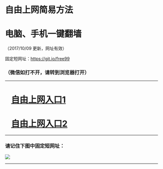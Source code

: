 ﻿# 自由上网简易方法

# 电脑、手机一键翻墙

（2017/10/09 更新，网址有效）

固定短网址：https://git.io/free99

### （微信如打不开，请转到浏览器打开）


***





# &nbsp;&nbsp; <a href="http://ft676013560.fwq-tz-1001.info/fwqtz01.html?t=100900110523 " target="_blank">自由上网入口1</a>
# &nbsp;&nbsp; <a href="http://ft1458616912.fwq-tz-1002.info/fwqtz02.html?t=100900124285 " target="_blank">自由上网入口2</a>
***

### 请记住下图中固定短网址：

<img src="https://s3-us-west-2.amazonaws.com/fwq-1001/yjfq-20170905okok.png" /> 


***

